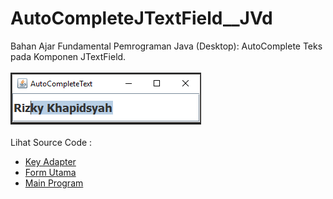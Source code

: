 # AutoCompleteJTextField__JVd
Bahan Ajar Fundamental Pemrograman Java (Desktop): AutoComplete Teks pada Komponen JTextField.<br><br>
<img src="https://github.com/RizkyKhapidsyah/AutoCompleteJTextField__JVd/blob/master/Results/001.PNG"><br><br>
Lihat Source Code :<br>
- <a href="https://github.com/RizkyKhapidsyah/AutoCompleteJTextField__JVd/blob/master/src/com/rk/AutoComplete_KeyAdapter.java">Key Adapter</a><br>
- <a href="https://github.com/RizkyKhapidsyah/AutoCompleteJTextField__JVd/blob/master/src/com/rk/FormUtama.java">Form Utama</a><br>
- <a href="https://github.com/RizkyKhapidsyah/AutoCompleteJTextField__JVd/blob/master/src/com/rk/MainProgram.java">Main Program</a>
